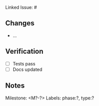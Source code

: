 Linked Issue: #<id>

## Changes

- …

## Verification

- [ ] Tests pass
- [ ] Docs updated

## Notes

Milestone: <M?-?>
Labels: phase:?, type:?
